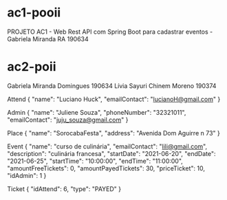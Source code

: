 # ac1-pooii
PROJETO AC1 - Web Rest API com Spring Boot para cadastrar eventos - Gabriela Miranda RA 190634

# ac2-poii
Gabriela Miranda Domingues 190634
Lívia Sayuri Chinem Moreno 190374

Attend
{
        "name": "Luciano Huck",
        "emailContact": "lucianoH@gmail.com"
}

Admin
{
        "name": "Juliene Souza",
        "phoneNumber": "32321011",
        "emailContact": "juju_souza@gmail.com"
}

Place
{
    "name": "SorocabaFesta",
    "address": "Avenida Dom Aguirre n 73"
}

Event
{
    "name": "curso de culinária",
    "emailContact": "lili@gmail.com",
    "description": "culinária francesa",
    "startDate": "2021-06-20",
    "endDate": "2021-06-25",
    "startTime": "10:00:00",
    "endTime": "11:00:00",
    "amountFreeTickets": 0,
    "amountPayedTickets": 30,
    "priceTicket": 10,
    "idAdmin": 1
}

Ticket
{
    "idAttend": 6,
    "type": "PAYED"
}



